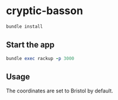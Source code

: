 # cryptic-basson

```Ruby
bundle install
```
## Start the app
```Ruby
bundle exec rackup -p 3000
```
## Usage
The coordinates are set to Bristol by default.
